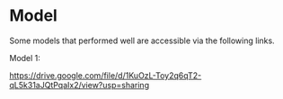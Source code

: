 # Model

Some models that performed well are accessible via the following links.

Model 1:

https://drive.google.com/file/d/1KuOzL-Toy2q6qT2-qL5k31aJQtPqaIx2/view?usp=sharing